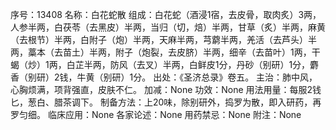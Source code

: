 序号：13408
名称：白花蛇散
组成：白花蛇（酒浸1宿，去皮骨，取肉炙）3两，人参半两，白茯苓（去黑皮）半两，当归（切，焙）半两，甘草（炙）半两，麻黄（去根节）半两，白附子（炮）半两，天麻半两，芎藭半两，羌活（去芦头）半两，藁本（去苗土）半两，附子（炮裂，去皮脐）半两，细辛（去苗叶）1两，干蝎（炒）1两，白芷半两，防风（去叉）半两，白鲜皮1分，丹砂（别研）1分，麝香（别研）2钱，牛黄（别研）1分。
出处：《圣济总录》卷五。
主治：肺中风，心胸烦满，项背强直，皮肤不仁。
加减：None
功效：None
用法用量：每服2钱匕，葱白、腊茶调下。
制备方法：上20味，除别研外，捣罗为散，即入研药，再罗匀细。
临床应用：None
各家论述：None
用药禁忌：None
附注：None
